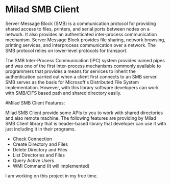 # Milad SMB Client 

Server Message Block (SMB) is a communication protocol for providing shared access to files, printers, and serial ports between nodes on a network. It also provides an authenticated inter-process communication mechanism. Server Message Block provides file sharing, network browsing, printing services, and interprocess communication over a network. The SMB protocol relies on lower-level protocols for transport. 

The SMB Inter-Process Communication (IPC) system provides named pipes and was one of the first inter-process mechanisms commonly available to programmers that provides a means for services to inherit the authentication carried out when a client first connects to an SMB server. SMB serves as the basis for Microsoft's Distributed File System implementation. However, with this library software developers can work with SMB/CIFS based path and shared directory easily.

#Milad SMB Client Features:

Milad SMB Client provide some APIs to you to work with shared directories and also remote machine. The following features are providing by Milad SMB Client library that is header-based library that developer can use it with just including it in their programs.

* Check Connection
* Create Directory and Files
* Delete Directory and Files
* List Directories and Files
* Query Active Users
* WMI Command (It will implemented)

I am working on this project in my free time. 
